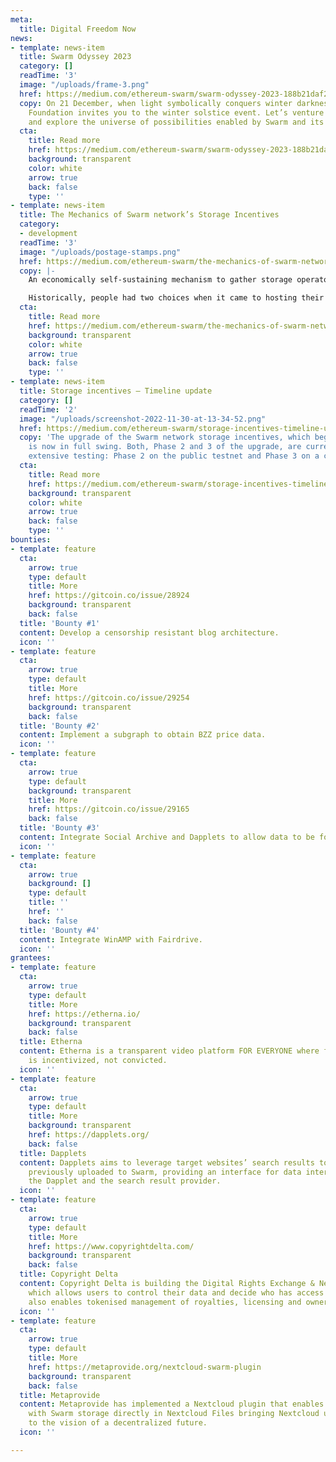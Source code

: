 ```yaml
---
meta:
  title: Digital Freedom Now
news:
- template: news-item
  title: Swarm Odyssey 2023
  category: []
  readTime: '3'
  image: "/uploads/frame-3.png"
  href: https://medium.com/ethereum-swarm/swarm-odyssey-2023-188b21daf28e
  copy: On 21 December, when light symbolically conquers winter darkness, the Swarm
    Foundation invites you to the winter solstice event. Let’s venture forth together
    and explore the universe of possibilities enabled by Swarm and its emerging ecosystem.
  cta:
    title: Read more
    href: https://medium.com/ethereum-swarm/swarm-odyssey-2023-188b21daf28e
    background: transparent
    color: white
    arrow: true
    back: false
    type: ''
- template: news-item
  title: The Mechanics of Swarm network’s Storage Incentives
  category:
  - development
  readTime: '3'
  image: "/uploads/postage-stamps.png"
  href: https://medium.com/ethereum-swarm/the-mechanics-of-swarm-networks-storage-incentives-3bf68bf64ceb
  copy: |-
    An economically self-sustaining mechanism to gather storage operators.

    Historically, people had two choices when it came to hosting their data: they could either store it themselves or upload it to a trusted third party computer. Regarding the latter, the source of this trust is typically that the host — usually a corporation — is conducting a long term business requiring them to be reliable and reputable. On the other hand, self-hosting requires that one’s computer is online at all times, which is often not feasible.
  cta:
    title: Read more
    href: https://medium.com/ethereum-swarm/the-mechanics-of-swarm-networks-storage-incentives-3bf68bf64ceb
    background: transparent
    color: white
    arrow: true
    back: false
    type: ''
- template: news-item
  title: Storage incentives — Timeline update
  category: []
  readTime: '2'
  image: "/uploads/screenshot-2022-11-30-at-13-34-52.png"
  href: https://medium.com/ethereum-swarm/storage-incentives-timeline-update-26ab959d8ca3
  copy: 'The upgrade of the Swarm network storage incentives, which began on 13 September,
    is now in full swing. Both, Phase 2 and 3 of the upgrade, are currently undergoing
    extensive testing: Phase 2 on the public testnet and Phase 3 on a closed testnet.'
  cta:
    title: Read more
    href: https://medium.com/ethereum-swarm/storage-incentives-timeline-update-26ab959d8ca3
    background: transparent
    color: white
    arrow: true
    back: false
    type: ''
bounties:
- template: feature
  cta:
    arrow: true
    type: default
    title: More
    href: https://gitcoin.co/issue/28924
    background: transparent
    back: false
  title: 'Bounty #1'
  content: Develop a censorship resistant blog architecture.
  icon: ''
- template: feature
  cta:
    arrow: true
    type: default
    title: More
    href: https://gitcoin.co/issue/29254
    background: transparent
    back: false
  title: 'Bounty #2'
  content: Implement a subgraph to obtain BZZ price data.
  icon: ''
- template: feature
  cta:
    arrow: true
    type: default
    background: transparent
    title: More
    href: https://gitcoin.co/issue/29165
    back: false
  title: 'Bounty #3'
  content: Integrate Social Archive and Dapplets to allow data to be found.
  icon: ''
- template: feature
  cta:
    arrow: true
    background: []
    type: default
    title: ''
    href: ''
    back: false
  title: 'Bounty #4'
  content: Integrate WinAMP with Fairdrive.
  icon: ''
grantees:
- template: feature
  cta:
    arrow: true
    type: default
    title: More
    href: https://etherna.io/
    background: transparent
    back: false
  title: Etherna
  content: Etherna is a transparent video platform FOR EVERYONE where freedom of speech
    is incentivized, not convicted.
  icon: ''
- template: feature
  cta:
    arrow: true
    type: default
    title: More
    background: transparent
    href: https://dapplets.org/
    back: false
  title: Dapplets
  content: Dapplets aims to leverage target websites’ search results to pull data
    previously uploaded to Swarm, providing an interface for data interchange between
    the Dapplet and the search result provider.
  icon: ''
- template: feature
  cta:
    arrow: true
    type: default
    title: More
    href: https://www.copyrightdelta.com/
    background: transparent
    back: false
  title: Copyright Delta
  content: Copyright Delta is building the Digital Rights Exchange & Network (DRX)
    which allows users to control their data and decide who has access to it. DRX
    also enables tokenised management of royalties, licensing and ownership.
  icon: ''
- template: feature
  cta:
    arrow: true
    type: default
    title: More
    href: https://metaprovide.org/nextcloud-swarm-plugin
    background: transparent
    back: false
  title: Metaprovide
  content: Metaprovide has implemented a Nextcloud plugin that enables users to interact
    with Swarm storage directly in Nextcloud Files bringing Nextcloud users closer
    to the vision of a decentralized future.
  icon: ''

---
```

